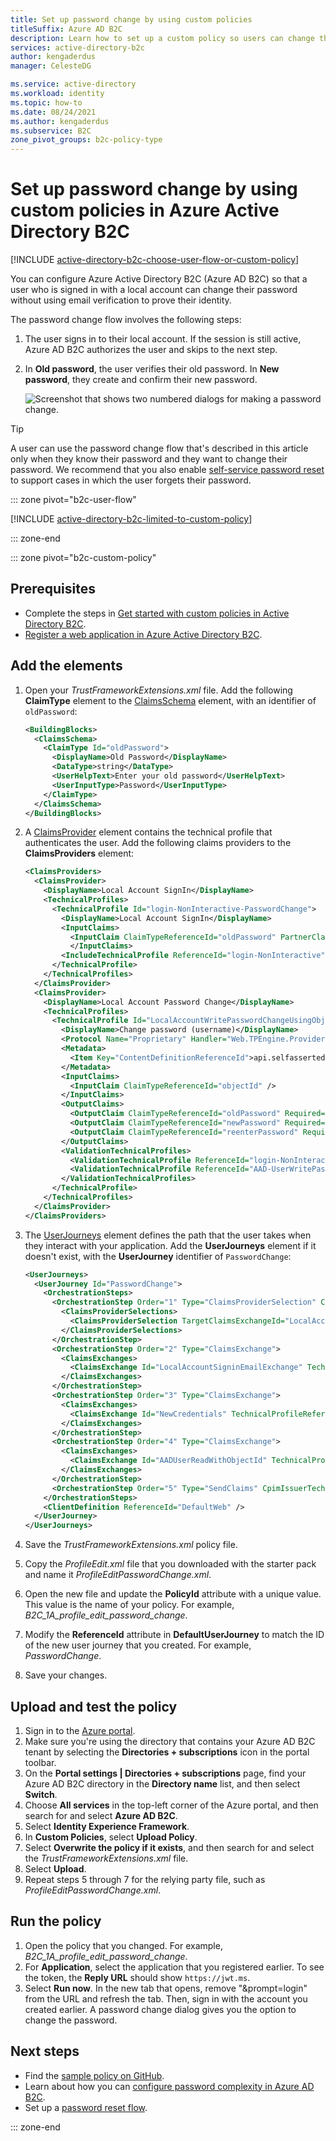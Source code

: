 ```yaml
---
title: Set up password change by using custom policies
titleSuffix: Azure AD B2C
description: Learn how to set up a custom policy so users can change their password in Azure Active Directory B2C.
services: active-directory-b2c
author: kengaderdus
manager: CelesteDG

ms.service: active-directory
ms.workload: identity
ms.topic: how-to
ms.date: 08/24/2021
ms.author: kengaderdus
ms.subservice: B2C
zone_pivot_groups: b2c-policy-type
---
```


# Set up password change by using custom policies in Azure Active Directory B2C
 
[!INCLUDE [active-directory-b2c-choose-user-flow-or-custom-policy](../../includes/active-directory-b2c-choose-user-flow-or-custom-policy.md)]

You can configure Azure Active Directory B2C (Azure AD B2C) so that a user who is signed in with a local account can change their password without using email verification to prove their identity. 

The password change flow involves the following steps:

1. The user signs in to their local account. If the session is still active, Azure AD B2C authorizes the user and skips to the next step.
1. In **Old password**, the user verifies their old password. In **New password**, they create and confirm their new password.

   ![Screenshot that shows two numbered dialogs for making a password change.](./media/add-password-change-policy/password-change-flow.png)  

> [!TIP]
> A user can use the password change flow that's described in this article only when they know their password and they want to change their password. We recommend that you also enable [self-service password reset](add-password-reset-policy.md) to support cases in which the user forgets their password.

::: zone pivot="b2c-user-flow"

[!INCLUDE [active-directory-b2c-limited-to-custom-policy](../../includes/active-directory-b2c-limited-to-custom-policy.md)]

::: zone-end

::: zone pivot="b2c-custom-policy"

## Prerequisites

* Complete the steps in [Get started with custom policies in Active Directory B2C](tutorial-create-user-flows.md?pivots=b2c-custom-policy).
* [Register a web application in Azure Active Directory B2C](tutorial-register-applications.md).

## Add the elements

1. Open your *TrustFrameworkExtensions.xml* file. Add the following **ClaimType** element to the [ClaimsSchema](claimsschema.md) element, with an identifier of `oldPassword`:

    ```xml
    <BuildingBlocks>
      <ClaimsSchema>
        <ClaimType Id="oldPassword">
          <DisplayName>Old Password</DisplayName>
          <DataType>string</DataType>
          <UserHelpText>Enter your old password</UserHelpText>
          <UserInputType>Password</UserInputType>
        </ClaimType>
      </ClaimsSchema>
    </BuildingBlocks>
    ```

1. A [ClaimsProvider](claimsproviders.md) element contains the technical profile that authenticates the user. Add the following claims providers to the **ClaimsProviders** element:

    ```xml
    <ClaimsProviders>
      <ClaimsProvider>
        <DisplayName>Local Account SignIn</DisplayName>
        <TechnicalProfiles>
          <TechnicalProfile Id="login-NonInteractive-PasswordChange">
            <DisplayName>Local Account SignIn</DisplayName>
            <InputClaims>
              <InputClaim ClaimTypeReferenceId="oldPassword" PartnerClaimType="password" Required="true" />
              </InputClaims>
            <IncludeTechnicalProfile ReferenceId="login-NonInteractive" />
          </TechnicalProfile>
        </TechnicalProfiles>
      </ClaimsProvider>
      <ClaimsProvider>
        <DisplayName>Local Account Password Change</DisplayName>
        <TechnicalProfiles>
          <TechnicalProfile Id="LocalAccountWritePasswordChangeUsingObjectId">
            <DisplayName>Change password (username)</DisplayName>
            <Protocol Name="Proprietary" Handler="Web.TPEngine.Providers.SelfAssertedAttributeProvider, Web.TPEngine, Version=1.0.0.0, Culture=neutral, PublicKeyToken=null" />
            <Metadata>
              <Item Key="ContentDefinitionReferenceId">api.selfasserted</Item>
            </Metadata>
            <InputClaims>
              <InputClaim ClaimTypeReferenceId="objectId" />
            </InputClaims>
            <OutputClaims>
              <OutputClaim ClaimTypeReferenceId="oldPassword" Required="true" />
              <OutputClaim ClaimTypeReferenceId="newPassword" Required="true" />
              <OutputClaim ClaimTypeReferenceId="reenterPassword" Required="true" />
            </OutputClaims>
            <ValidationTechnicalProfiles>
              <ValidationTechnicalProfile ReferenceId="login-NonInteractive-PasswordChange" />
              <ValidationTechnicalProfile ReferenceId="AAD-UserWritePasswordUsingObjectId" />
            </ValidationTechnicalProfiles>
          </TechnicalProfile>
        </TechnicalProfiles>
      </ClaimsProvider>
    </ClaimsProviders>
    ```

1. The [UserJourneys](userjourneys.md) element defines the path that the user takes when they interact with your application. Add the **UserJourneys** element if it doesn't exist, with the **UserJourney** identifier of `PasswordChange`:

    ```xml
    <UserJourneys>
      <UserJourney Id="PasswordChange">
        <OrchestrationSteps>
          <OrchestrationStep Order="1" Type="ClaimsProviderSelection" ContentDefinitionReferenceId="api.signuporsignin">
            <ClaimsProviderSelections>
              <ClaimsProviderSelection TargetClaimsExchangeId="LocalAccountSigninEmailExchange" />
            </ClaimsProviderSelections>
          </OrchestrationStep>
          <OrchestrationStep Order="2" Type="ClaimsExchange">
            <ClaimsExchanges>
              <ClaimsExchange Id="LocalAccountSigninEmailExchange" TechnicalProfileReferenceId="SelfAsserted-LocalAccountSignin-Email" />
            </ClaimsExchanges>
          </OrchestrationStep>
          <OrchestrationStep Order="3" Type="ClaimsExchange">
            <ClaimsExchanges>
              <ClaimsExchange Id="NewCredentials" TechnicalProfileReferenceId="LocalAccountWritePasswordChangeUsingObjectId" />
            </ClaimsExchanges>
          </OrchestrationStep>
          <OrchestrationStep Order="4" Type="ClaimsExchange">
            <ClaimsExchanges>
              <ClaimsExchange Id="AADUserReadWithObjectId" TechnicalProfileReferenceId="AAD-UserReadUsingObjectId" />
            </ClaimsExchanges>
          </OrchestrationStep>
          <OrchestrationStep Order="5" Type="SendClaims" CpimIssuerTechnicalProfileReferenceId="JwtIssuer" />
        </OrchestrationSteps>
        <ClientDefinition ReferenceId="DefaultWeb" />
      </UserJourney>
    </UserJourneys>
    ```

1. Save the *TrustFrameworkExtensions.xml* policy file.
1. Copy the *ProfileEdit.xml* file that you downloaded with the starter pack and name it *ProfileEditPasswordChange.xml*.
1. Open the new file and update the **PolicyId** attribute with a unique value. This value is the name of your policy. For example, *B2C_1A_profile_edit_password_change*.
1. Modify the **ReferenceId** attribute in **DefaultUserJourney** to match the ID of the new user journey that you created. For example, *PasswordChange*.
1. Save your changes.

## Upload and test the policy

1. Sign in to the [Azure portal](https://portal.azure.com/).
1. Make sure you're using the directory that contains your Azure AD B2C tenant by selecting the **Directories + subscriptions** icon in the portal toolbar.
1. On the **Portal settings | Directories + subscriptions** page, find your Azure AD B2C directory in the **Directory name** list, and then select **Switch**.
1. Choose **All services** in the top-left corner of the Azure portal, and then search for and select **Azure AD B2C**.
1. Select **Identity Experience Framework**.
1. In **Custom Policies**, select **Upload Policy**.
1. Select **Overwrite the policy if it exists**, and then search for and select the *TrustFrameworkExtensions.xml* file.
1. Select **Upload**.
1. Repeat steps 5 through 7 for the relying party file, such as *ProfileEditPasswordChange.xml*.

## Run the policy

1. Open the policy that you changed. For example, *B2C_1A_profile_edit_password_change*.
1. For **Application**, select the application that you registered earlier. To see the token, the **Reply URL** should show `https://jwt.ms`.
1. Select **Run now**. In the new tab that opens, remove "&prompt=login" from the URL and refresh the tab. Then, sign in with the account you created earlier. A password change dialog gives you the option to change the password.

## Next steps

* Find the [sample policy on GitHub](https://github.com/Azure-Samples/active-directory-b2c-custom-policy-starterpack/tree/master/scenarios/password-change).
* Learn about how you can [configure password complexity in Azure AD B2C](password-complexity.md).
* Set up a [password reset flow](add-password-reset-policy.md).

::: zone-end
